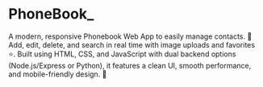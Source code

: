 # PhoneBook_
A modern, responsive Phonebook Web App to easily manage contacts. 📱 Add, edit, delete, and search in real time with image uploads and favorites ⭐. Built using HTML, CSS, and JavaScript with dual backend options (Node.js/Express or Python), it features a clean UI, smooth performance, and mobile-friendly design. 🎨
